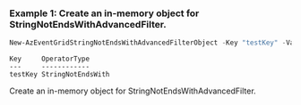 ### Example 1: Create an in-memory object for StringNotEndsWithAdvancedFilter.
```powershell
New-AzEventGridStringNotEndsWithAdvancedFilterObject -Key "testKey" -Value "value1","value2"
```

```output
Key     OperatorType
---     ------------
testKey StringNotEndsWith
```

Create an in-memory object for StringNotEndsWithAdvancedFilter.